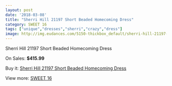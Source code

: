 ```yaml
---
layout: post
date: '2018-03-08'
title: "Sherri Hill 21197 Short Beaded Homecoming Dress"
category: SWEET 16
tags: ["unique","dresses","sherri","crazy","dress"]
image: http://img.eudances.com/5150-thickbox_default/sherri-hill-21197-short-beaded-homecoming-dress.jpg
---
```

Sherri Hill 21197 Short Beaded Homecoming Dress

On Sales: **$415.99**
<a href="https://www.eudances.com/en/sweet-16/1736-sherri-hill-21197-short-beaded-homecoming-dress.html"><amp-img layout="responsive" width="600" height="600" src="//img.eudances.com/5150-thickbox_default/sherri-hill-21197-short-beaded-homecoming-dress.jpg" alt="Sherri Hill 21197 Short Beaded Homecoming Dress 0" /></a>
<a href="https://www.eudances.com/en/sweet-16/1736-sherri-hill-21197-short-beaded-homecoming-dress.html"><amp-img layout="responsive" width="600" height="600" src="//img.eudances.com/5155-thickbox_default/sherri-hill-21197-short-beaded-homecoming-dress.jpg" alt="Sherri Hill 21197 Short Beaded Homecoming Dress 1" /></a>
<a href="https://www.eudances.com/en/sweet-16/1736-sherri-hill-21197-short-beaded-homecoming-dress.html"><amp-img layout="responsive" width="600" height="600" src="//img.eudances.com/5154-thickbox_default/sherri-hill-21197-short-beaded-homecoming-dress.jpg" alt="Sherri Hill 21197 Short Beaded Homecoming Dress 2" /></a>
<a href="https://www.eudances.com/en/sweet-16/1736-sherri-hill-21197-short-beaded-homecoming-dress.html"><amp-img layout="responsive" width="600" height="600" src="//img.eudances.com/5153-thickbox_default/sherri-hill-21197-short-beaded-homecoming-dress.jpg" alt="Sherri Hill 21197 Short Beaded Homecoming Dress 3" /></a>
<a href="https://www.eudances.com/en/sweet-16/1736-sherri-hill-21197-short-beaded-homecoming-dress.html"><amp-img layout="responsive" width="600" height="600" src="//img.eudances.com/5152-thickbox_default/sherri-hill-21197-short-beaded-homecoming-dress.jpg" alt="Sherri Hill 21197 Short Beaded Homecoming Dress 4" /></a>
<a href="https://www.eudances.com/en/sweet-16/1736-sherri-hill-21197-short-beaded-homecoming-dress.html"><amp-img layout="responsive" width="600" height="600" src="//img.eudances.com/5151-thickbox_default/sherri-hill-21197-short-beaded-homecoming-dress.jpg" alt="Sherri Hill 21197 Short Beaded Homecoming Dress 5" /></a>

Buy it: [Sherri Hill 21197 Short Beaded Homecoming Dress](https://www.eudances.com/en/sweet-16/1736-sherri-hill-21197-short-beaded-homecoming-dress.html "Sherri Hill 21197 Short Beaded Homecoming Dress")

View more: [SWEET 16](https://www.eudances.com/en/18-sweet-16 "SWEET 16")